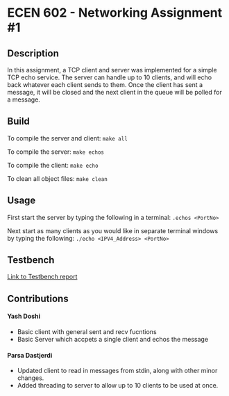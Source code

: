 # ECEN 602 - Networking Assignment #1
## Description
In this assignment, a TCP client and server was implemented for a simple TCP echo service.
The server can handle up to 10 clients, and will echo back whatever each client sends to them.
Once the client has sent a message, it will be closed and the next client in the queue will be
polled for a message.  

## Build
To compile the server and client:
``` make all ```

To compile the server:
``` make echos ```

To compile the client:
``` make echo ```

To clean all object files:
``` make clean ```

## Usage
First start the server by typing the following in a terminal:
``` .echos <PortNo> ```

Next start as many clients as you would like in separate terminal windows by typing the following:
```./echo <IPV4_Address> <PortNo>```

## Testbench
[Link to Testbench report](https://docs.google.com/document/d/1zmjA_fEX7kTE6ZplxLcg_hn4Qkjna99N3--LW4ojmJY/edit?usp=sharing)
## Contributions
#### Yash Doshi
* Basic client with general sent and recv fucntions
* Basic Server which accpets a single client and echos the message

#### Parsa Dastjerdi
* Updated client to read in messages from stdin, along with other minor changes.
* Added threading to server to allow up to 10 clients to be used at once.
